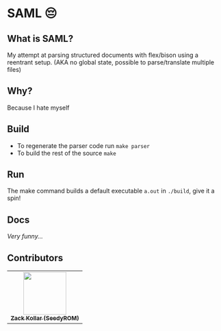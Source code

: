 # SAML 😔

## What is SAML?

My attempt at parsing structured documents with flex/bison using a reentrant setup. (AKA no global state, possible to parse/translate multiple files)

## Why?

Because I hate myself

## Build

* To regenerate the parser code run `make parser`
* To build the rest of the source `make`

## Run

The make command builds a default executable `a.out` in `./build`, give it a spin!

## Docs

*Very funny...*

## Contributors

<table>
  <tr>
    <td align="center">
      <a href="https://kentcdodds.com">
        <img src="https://avatars.githubusercontent.com/u/11783357?v=4" width="100px;" alt=""/>
          <br />
          <sub>
            <b>Zack Kollar (SeedyROM)</b>
          </sub>
        </a>
      </td>
  </tr>
</table>